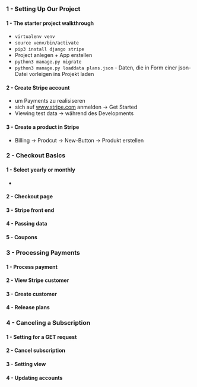 ### 1 - Setting Up Our Project
#### 1 - The starter project walkthrough
* `virtualenv venv`
* `source venv/bin/activate`
* `pip3 install django stripe`
* Project anlegen + App erstellen
* `python3 manage.py migrate`
* `python3 manage.py loaddata plans.json` - Daten, die in Form einer json-Datei vorleigen ins Projekt laden
#### 2 - Create Stripe account
* um Payments zu realisiseren
* sich auf www.stripe.com anmelden -> Get Started
* Viewing test data -> während des Developments 

#### 3 - Create a product in Stripe
* Billing -> Prodcut -> New-Button -> Produkt erstellen 


### 2 - Checkout Basics
#### 1 - Select yearly or monthly
* 
#### 2 - Checkout page
#### 3 - Stripe front end
#### 4 - Passing data
#### 5 - Coupons

### 3 - Processing Payments
#### 1 - Process payment
#### 2 - View Stripe customer
#### 3 - Create customer
#### 4 - Release plans

### 4 - Canceling a Subscription
#### 1 - Setting for a GET request
#### 2 - Cancel subscription
#### 3 - Setting view
#### 4 - Updating accounts

